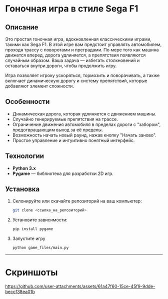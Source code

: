 # Гоночная игра в стиле Sega F1

## Описание

Это простая гоночная игра, вдохновленная классическими играми, такими как Sega F1. В этой игре вам предстоит управлять автомобилем, проходя трассу с поворотами и преградами. По мере того как машина движется вперед, дорога удлиняется, а препятствия появляются случайным образом. Ваша задача — избегать столкновений и оставаться внутри дороги, чтобы продолжить игру.

Игра позволяет игроку ускоряться, тормозить и поворачивать, а также включает динамическую дорогу и систему препятствий, которые добавляют элемент сложности.

## Особенности

- Динамическая дорога, которая удлиняется с движением машины.
- Случайно генерируемые препятствия на трассе.
- Ограничение движения автомобиля в пределах дороги с "забором", предотвращающим выход за её пределы.
- Возможность начать новый раунд, нажав кнопку "Начать заново".
- Простое управление и интуитивно понятный интерфейс.

## Технологии

- **Python 3.x**
- **Pygame** — библиотека для разработки 2D игр.

## Установка

1. Склонируйте или скачайте репозиторий на ваш компьютер:

   ```bash
   git clone <ссылка_на_репозиторий>
2. Установите зависимости:

   ```bash
   pip install pygame

3. Запустите игру

   ``` bash
   python game_files/main.py
________________________________________________________________
# Скриншоты


https://github.com/user-attachments/assets/61a47f60-15ce-45f9-9dde-beccf38ea01b


   

